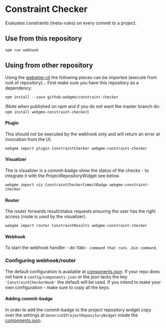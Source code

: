 # Constraint Checker
Evaluates constraints (meta-rules) on every commit to a project.

## Use from this repository
```
npm run webhook
```

## Using from other repository
Using the [webgme-cli](https://github.com/webgme/webgme-cli) the following pieces can be imported (execute from root of repository)...
First make sure you have this repository as a dependency:

```
npm install --save github:webgme/constraint-checker
```

(Note when published on npm and if you do not want the master branch do: `npm install webgme-constraint-checker`)

#### Plugin
This should not be executed by the webhook only and will return an error at invocation from the UI.
```
webgme import plugin ConstraintChecker webgme-constraint-checker
```

#### Visualizer
The is visualizer is a commit-badge show the status of the checks - to integrate it with the ProjectRepositoryWidget see below.
```
webgme import viz ConstraintCheckerCommitBadge webgme-constraint-checker
```

#### Router
The router forwards result/status requests ensuring the user has the right access (route is used by the visualizer).
```
webgme import router ConstraintResults webgme-constraint-checker
```

#### Webhook
To start the webhook handler - do `TODO: command that runs .bin command`.

### Configuring webhook/router
The default configuration is available at [components.json]('./config/components.json). If your repo does not have a `config/components.json` or the json lacks the key `'ConstraintCheckerHook'` the default will be used.
If you intend to make your own configuration - make sure to copy all the keys.

#### Adding commit-badge
In order to add the commit-badge to the project repository widget copy over the settings at `GenericUIProjectRepositoryWidget` inside the [components.json]('./config/components.json).
